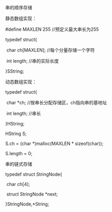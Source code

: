 串的顺序存储

静态数组实现：

#define MAXLEN 255		//预定义最大串长为255

typedef struct{

​	char ch[MAXLEN];		//每个分量存储一个字符

​	int length;				//串的实际长度

}SString;

动态数组实现：

typedef struct{

​	char *ch;			//按串长分配存储区，ch指向串的基地址

​	int length;			//串长

}HString;

HString S;

S.ch = (char *)malloc(MAXLEN * sizeof(char));

S.length = 0;



串的链式存储

typedef struct StringNode{

​	char ch[4];

​	struct StringNode *next;

}StringNode,*String;

